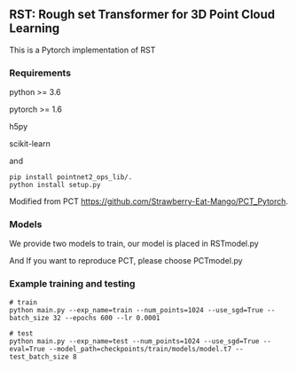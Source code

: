 ## RST: Rough set Transformer for 3D Point Cloud Learning
This is a Pytorch implementation of RST

### Requirements
python >= 3.6

pytorch >= 1.6

h5py

scikit-learn

and

```shell script
pip install pointnet2_ops_lib/.
python install setup.py
```
Modified from PCT  https://github.com/Strawberry-Eat-Mango/PCT_Pytorch.

### Models
We provide two models to train, our model is placed in RSTmodel.py

And If you want to reproduce PCT, please choose PCTmodel.py 

### Example training and testing
```shell script
# train
python main.py --exp_name=train --num_points=1024 --use_sgd=True --batch_size 32 --epochs 600 --lr 0.0001

# test
python main.py --exp_name=test --num_points=1024 --use_sgd=True --eval=True --model_path=checkpoints/train/models/model.t7 --test_batch_size 8

```



